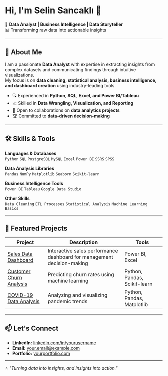 
# Hi, I'm Selin Sancaklı 👋

🎯 **Data Analyst | Business Intelligence | Data Storyteller**  
📊 Transforming raw data into actionable insights  

---

## 🚀 About Me
I am a passionate **Data Analyst** with expertise in extracting insights from complex datasets and communicating findings through intuitive visualizations.  
My focus is on **data cleaning, statistical analysis, business intelligence, and dashboard creation** using industry-leading tools.

- 🔍 Experienced in **Python, SQL, Excel, and Power BI/Tableau**
- 📈 Skilled in **Data Wrangling, Visualization, and Reporting**
- 🤝 Open to collaborations on **data analytics projects**
- 🏆 Committed to **data-driven decision-making**

---

## 🛠️ Skills & Tools
**Languages & Databases**  
`Python` `SQL` `PostgreSQL` `MySQL` `Excel` `Power BI` `SSRS` `SPSS` 

**Data Analysis Libraries**  
`Pandas` `NumPy` `Matplotlib` `Seaborn` `Scikit-learn`  

**Business Intelligence Tools**  
`Power BI` `Tableau` `Google Data Studio`  

**Other Skills**  
`Data Cleaning` `ETL Processes` `Statistical Analysis` `Machine Learning Basics`

---

## 📂 Featured Projects
| Project | Description | Tools |
|---------|-------------|-------|
| [Sales Data Dashboard](https://github.com/username/sales-data-dashboard) | Interactive sales performance dashboard for management decision-making | Power BI, Excel |
| [Customer Churn Analysis](https://github.com/username/customer-churn-analysis) | Predicting churn rates using machine learning | Python, Pandas, Scikit-learn |
| [COVID-19 Data Analysis](https://github.com/username/covid19-data-analysis) | Analyzing and visualizing pandemic trends | Python, Pandas, Matplotlib |

---

## 📫 Let's Connect
- **LinkedIn:** [linkedin.com/in/yourusername](https://linkedin.com/in/yourusername)  
- **Email:** your.email@example.com  
- **Portfolio:** [yourportfolio.com](https://yourportfolio.com)  

---

⭐ _"Turning data into insights, and insights into action."_
